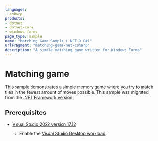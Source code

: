 ```yaml
---
languages:
- csharp
products:
- dotnet
- dotnet-core
- windows-forms
page_type: sample
name: "Matching Game Sample (.NET 9 C#)"
urlFragment: "matching-game-net-csharp"
description: "A simple matching game written for Windows Forms"
---
```

# Matching game

This sample demonstrates a simple memory game where you try to match tiles in the fewest amount of moves possible. This sample was migrated from the [.NET Framework version](https://github.com/dotnet/samples/tree/main/windowsforms/matching-game/net45/cs).

## Prerequisites

- [Visual Studio 2022 version 17.12](https://visualstudio.microsoft.com/downloads/?utm_medium=microsoft&utm_source=learn.microsoft.com&utm_campaign=inline+link&utm_content=download+vs2022+desktopguide+winforms+migration)

  - Enable the [Visual Studio Desktop workload](https://learn.microsoft.com/visualstudio/install/modify-visual-studio?view=vs-2022&preserve-view=true#modify-workloads).
